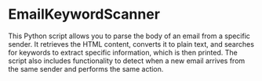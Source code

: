 # EmailKeywordScanner
This Python script allows you to parse the body of an email from a specific sender. It retrieves the HTML content, converts it to plain text, and searches for keywords to extract specific information, which is then printed. The script also includes functionality to detect when a new email arrives from the same sender and performs the same action.

